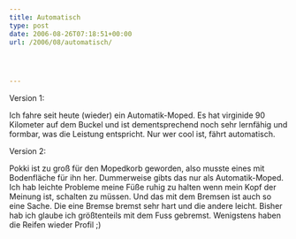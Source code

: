 ```yaml
---
title: Automatisch
type: post
date: 2006-08-26T07:18:51+00:00
url: /2006/08/automatisch/




---
```

Version 1:

Ich fahre seit heute (wieder) ein Automatik-Moped. Es hat virginide 90 Kilometer auf dem Buckel und ist dementsprechend noch sehr lernfähig und formbar, was die Leistung entspricht. Nur wer cool ist, fährt automatisch.

Version 2:

Pokki ist zu groß für den Mopedkorb geworden, also musste eines mit Bodenfläche für ihn her. Dummerweise gibts das nur als Automatik-Moped. Ich hab leichte Probleme meine Füße ruhig zu halten wenn mein Kopf der Meinung ist, schalten zu müssen. Und das mit dem Bremsen ist auch so eine Sache. Die eine Bremse bremst sehr hart und die andere leicht. Bisher hab ich glaube ich größtenteils mit dem Fuss gebremst. Wenigstens haben die Reifen wieder Profil ;)
